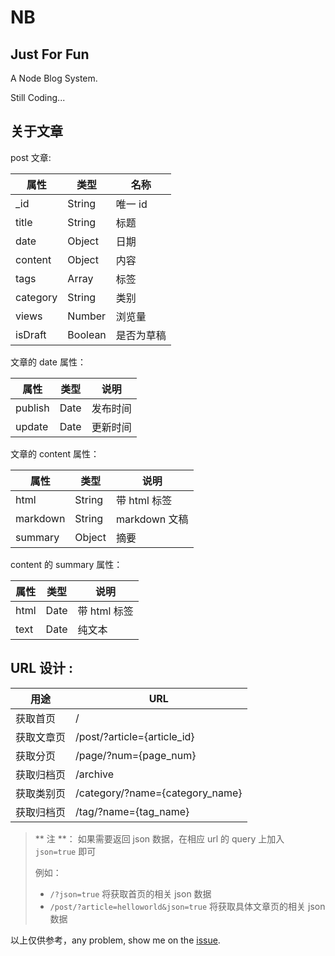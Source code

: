 # NB

## Just For Fun

A Node Blog System.

Still Coding...

## 关于文章

post 文章:

| 属性 | 类型 | 名称 |
|---|---|---|
| _id | String | 唯一 id |
| title | String　| 标题 |
| date | Object | 日期 |
| content| Object | 内容 |
| tags | Array | 标签 |
| category| String | 类别 |
| views | Number | 浏览量 |
| isDraft | Boolean | 是否为草稿 |

文章的 date 属性：

| 属性 | 类型 | 说明 |
|---|---|---|
| publish | Date | 发布时间 |
| update | Date | 更新时间 |

文章的 content 属性：

| 属性 | 类型 | 说明 |
|---|---|---|
| html | String | 带 html 标签 |
| markdown | String | markdown 文稿 |
| summary | Object | 摘要 |

content 的 summary 属性：

| 属性 | 类型 | 说明 |
|---|---|---|
| html | Date | 带 html 标签 |
| text | Date | 纯文本 |

## URL 设计 :

| 用途 | URL |
|---|---|
| 获取首页 | / |
| 获取文章页 | /post/?article={article_id} |
| 获取分页　| /page/?num={page_num} |
| 获取归档页 | /archive |
| 获取类别页 | /category/?name={category_name} |
| 获取归档页 | /tag/?name={tag_name} |

> ** 注 **： 如果需要返回 json 数据，在相应 url 的 query 上加入 `json=true` 即可
>
> 例如： 
> - `/?json=true` 将获取首页的相关 json 数据
> - `/post/?article=helloworld&json=true`  将获取具体文章页的相关 json 数据

以上仅供参考，any problem, show me on the [issue](https://github.com/huangxutao/NB/issues).

